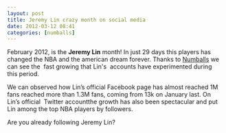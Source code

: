 ```yaml
---
layout: post
title: Jeremy Lin crazy month on social media
date: 2012-03-12 08:41
categories: [numballs]
---
```

February 2012, is the **Jeremy Lin** month! In just 29 days this players has changed the NBA and the american dream forever. Thanks to [Numballs](http://numballs.com) we can see the  fast growing that Lin's  accounts have experimented during this period.

We can observed how Lin’s official Facebook page has almost reached 1M fans reached more than 1.3M fans, coming from 13k on January last. On Lin’s official  Twitter accountthe growth has also been spectacular and put Lin among the top NBA players by followers.

Are you already following Jeremy Lin?
